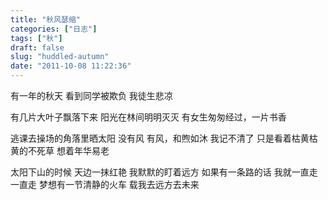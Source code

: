 ```yaml
---
title: "秋风瑟缩"
categories: ["日志"]
tags: ["秋"]
draft: false
slug: "huddled-autumn"
date: "2011-10-08 11:22:36"
---
```


有一年的秋天
看到同学被欺负
我徒生悲凉

有几片大叶子飘落下来
阳光在林间明明灭灭
有女生匆匆经过，一片书香

逃课去操场的角落里晒太阳
没有风
有风，和煦如沐
我记不清了
只是看着枯黄枯黄的不死草
想着年华易老

太阳下山的时候
天边一抹红艳
我默默的盯着远方
如果有一条路的话
我就一直走一直走
梦想有一节清静的火车
载我去远方去未来

